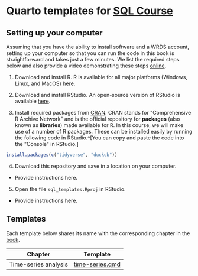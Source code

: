 # Quarto templates for [SQL Course](https://iangow.github.io/sql_book/)

## Setting up your computer

Assuming that you have the ability to install software and a WRDS account, setting up your computer so that you can run the code in this book is straightforward and takes just a few minutes.
We list the required steps below and also provide a video demonstrating these steps [online](https://www.youtube.com/watch?v=xRY6Y8qXUJ8).

1. Download and install R.
R is available for all major platforms (Windows, Linux, and MacOS) [here](https://cloud.r-project.org).

2. Download and install RStudio. 
An open-source version of RStudio is available [here](https://www.rstudio.com/products/rstudio/download/#download).

3. Install required packages from [CRAN](https://cran.r-project.org).
CRAN stands for "Comprehensive R Archive Network" and is the official repository for **packages** (also known as **libraries**) made available for R.
  In this course, we will make use of a number of R packages.
  These can be installed easily by running the following code in RStudio.^[You can copy and paste the code into the "Console" in RStudio.]


``` r
install.packages(c("tidyverse", "duckdb"))
```

4. Download this repository and save in a location on your computer.

  - Provide instructions here.

5. Open the file `sql_templates.Rproj` in RStudio.

  - Provide instructions here.

## Templates

Each template below shares its name with the corresponding chapter in the [book](https://iangow.github.io/sql_book/).

| Chapter | Template 
|---------|---------------------|
| Time-series analysis | [time-series.qmd](https://raw.githubusercontent.com/iangow/far_templates/main/time-series.qmd) |